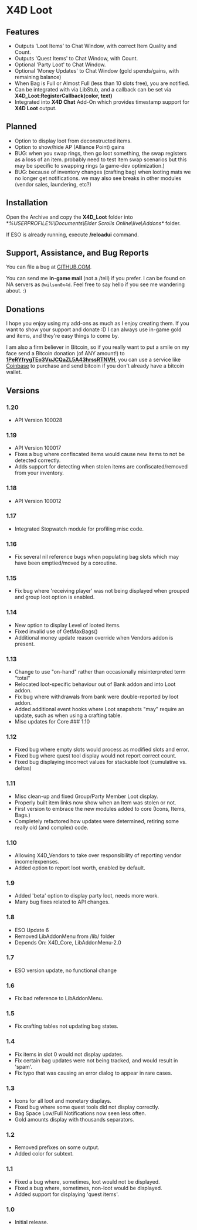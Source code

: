 # X4D **Loot**

## Features

- Outputs 'Loot Items' to Chat Window, with correct Item Quality and Count.
- Outputs 'Quest Items' to Chat Window, with Count.
- Optional 'Party Loot' to Chat Window.
- Optional 'Money Updates' to Chat Window (gold spends/gains, with remaining balance)
- When Bag is Full or Almost Full (less than 10 slots free), you are notified.
- Can be integrated with via LibStub, and a callback can be set via **X4D_Loot:RegisterCallback(color, text)**
- Integrated into **X4D Chat** Add-On which provides timestamp support for **X4D Loot** output.

## Planned

- Option to display loot from deconstructed items.
- Option to show/hide AP (Alliance Point) gains
- BUG: when you swap rings, then go loot something, the swap registers as a loss of an item. probably need to test item swap scenarios but this may be specific to swapping rings (a game-dev optimization.)
- BUG: because of inventory changes (crafting bag) when looting mats we no longer get notifications. we may also see breaks in other modules (vendor sales, laundering, etc?)

## Installation

Open the Archive and copy the **X4D_Loot** folder into **%USERPROFILE%\Documents\Elder Scrolls Online\live\Addons\** folder.

If ESO is already running, execute **/reloadui** command.


## Support, Assistance, and Bug Reports

You can file a bug at <a href="https://github.com/wilson0x4d/X4DESO/issues">GITHUB.COM</a>.

You can send me **in-game mail** (not a /tell) if you prefer. I can be found on NA 
servers as `@wilson0x4d`. Feel free to say hello if you see me wandering 
about. :)


## Donations

I hope you enjoy using my add-ons as much as I enjoy creating them. If you want to show 
your support and donate :D I can always use in-game gold and items, and they're easy 
things to come by.

I am also a firm believer in Bitcoin, so if you really want to put a smile on my face 
send a Bitcoin donation (of ANY amount!) to <b><a href="bitcoin:1PeRYfrygTEo3VuJCQaZL5A43hrssRTNVH">1PeRYfrygTEo3VuJCQaZL5A43hrssRTNVH</a></b>,
you can use a service like <a href="https://www.coinbase.com">Coinbase</a> to purchase 
and send bitcoin if you don't already have a bitcoin wallet.


## Versions

### 1.20

- API Version 100028

### 1.19

- API Version 100017
- Fixes a bug where confiscated items would cause new items to not be detected correctly.
- Adds support for detecting when stolen items are confiscated/removed from your inventory.

### 1.18

- API Version 100012

### 1.17

- Integrated Stopwatch module for profiling misc code.

### 1.16

- Fix several nil reference bugs when populating bag slots which may have been emptied/moved by a coroutine.

### 1.15

- Fix bug where 'receiving player' was not being displayed when grouped and group loot option is enabled.

### 1.14

- New option to display Level of looted items.
- Fixed invalid use of GetMaxBags()
- Additional money update reason override when Vendors addon is present.

### 1.13

- Change to use "on-hand" rather than occasionally misinterpreted term "total"
- Relocated loot-specific behaviour out of Bank addon and into Loot addon.
- Fix bug where withdrawals from bank were double-reported by loot addon.
- Added additional event hooks where Loot snapshots "may" require an update, such as when using a crafting table.
- Misc updates for Core ### 1.10

### 1.12

- Fixed bug where empty slots would process as modified slots and error.
- Fixed bug where quest tool display would not report correct count.
- Fixed bug displaying incorrect values for stackable loot (cumulative vs. deltas)

### 1.11

- Misc clean-up and fixed Group/Party Member Loot display.
- Properly built item links now show when an Item was stolen or not.
- First version to embrace the new modules added to core (Icons, Items, Bags.)
- Completely refactored how updates were determined, retiring some really old (and complex) code.

### 1.10

- Allowing X4D_Vendors to take over responsibility of reporting vendor income/expenses.
- Added option to report loot worth, enabled by default.

### 1.9

- Added 'beta' option to display party loot, needs more work.
- Many bug fixes related to API changes.

### 1.8

- ESO Update 6
- Removed LibAddonMenu from /lib/ folder
- Depends On: X4D_Core, LibAddonMenu-2.0

### 1.7

- ESO version update, no functional change

### 1.6

- Fix bad reference to LibAddonMenu.

### 1.5

- Fix crafting tables not updating bag states.

### 1.4

- Fix items in slot 0 would not display updates.
- Fix certain bag updates were not being tracked, and would result in 'spam'.
- Fix typo that was causing an error dialog to appear in rare cases.

### 1.3

- Icons for all loot and monetary displays.
- Fixed bug where some quest tools did not display correctly.
- Bag Space Low/Full Notifications now seen less often.
- Gold amounts display with thousands separators.

### 1.2

- Removed prefixes on some output.
- Added color for subtext.

### 1.1

- Fixed a bug where, sometimes, loot would not be displayed.
- Fixed a bug where, sometimes, non-loot would be displayed.
- Added support for displaying 'quest items'.

### 1.0

- Initial release.
